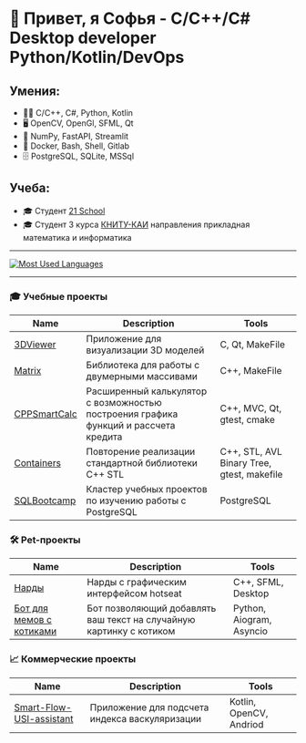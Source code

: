 # 👋 Привет, я Софья - C/С++/C# Desktop developer Python/Kotlin/DevOps 
## Умения:
  - 👨‍💻 C/C++, C#, Python, Kotlin
  - 🖥️ OpenCV, OpenGl, SFML, Qt
  - 🐍 NumPy, FastAPI, Streamlit
  - 🤖 Docker, Bash, Shell, Gitlab
  - 🗄 PostgreSQL, SQLite, MSSql

## Учеба: 
  - 🎓 Студент [21 School](https://21-school.ru)
  - 🎓 Студент 3 курса [КНИТУ-КАИ](https://kai.ru/) направления прикладная математика и информатика 

____
[![Most Used Languages](https://github-readme-stats.vercel.app/api/top-langs/?username=Yurairi&layout=compact&hide_border=true&hide=jupyter%20notebook,vue,javascript,css,html,roff,scss&theme=dark)](https://github.com/Yurairi?tab=repositories)
____

### 🎓 Учебные проекты
| Name | Description | Tools |
| --- | --- | --- |
| [3DViewer]() | Приложение для визуализации 3D моделей | C, Qt, MakeFile |
| [Matrix]() | Библиотека для работы с двумерными массивами| C++, MakeFile |
| [CPPSmartCalc]() | Расширенный калькулятор с возможностью построения графика функций и рассчета кредита | C++, MVC, Qt, gtest, cmake |
| [Containers]() | Повторение реализации стандартной библиотеки C++ STL | C++, STL, AVL Binary Tree, gtest, makefile |
| [SQLBootcamp]() | Кластер учебных проектов по изучению работы с PostgreSQL | PostgreSQL |

### 🛠 Pet-проекты
| Name | Description | Tools |
| --- | --- | --- |
| [Нарды](https://github.com/Yurairi/sfml-backgammon) | Нарды с графическим интерфейсом hotseat | C++, SFML, Desktop |
| [Бот для мемов с котиками]([https://github.com/Yurairi/ADS/tree/develop/Kursachevski](https://github.com/Yurairi/KittenMemeBot)) | Бот позволяющий добавлять ваш текст на случайную картинку с котиком | Python, Aiogram, Asyncio |

### 📈 Коммерческие проекты
| Name | Description | Tools |
| --- | --- | --- |
| [Smart-Flow-USI-assistant](https://github.com/Yurairi/Smart-Flow-USI-assistant) | Приложение для подсчета индекса васкуляризации | Kotlin, OpenCV, Andriod |
